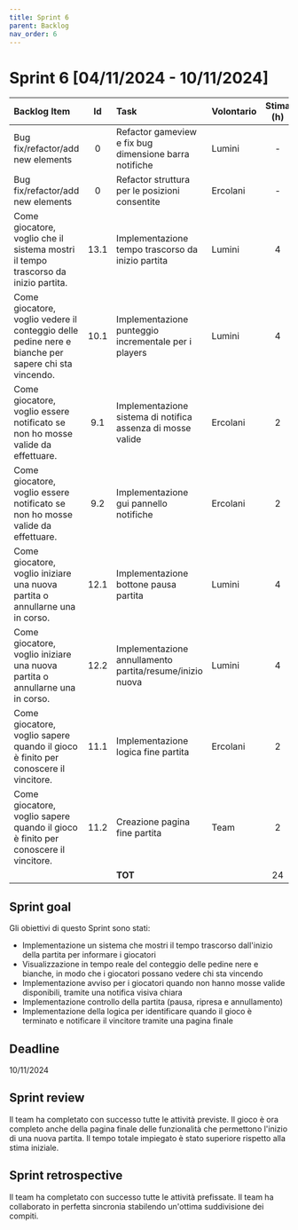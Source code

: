 ```yaml
---
title: Sprint 6
parent: Backlog
nav_order: 6
---
```

# Sprint 6 [04/11/2024 - 10/11/2024]

| Backlog Item                                                                                        |  Id  | Task                                                                                             | Volontario | Stima (h) | Effettivo (h) | D1 | D2 | D3 | D4 | D5 | D6 | D7 |
|:----------------------------------------------------------------------------------------------------|:----:|:-------------------------------------------------------------------------------------------------|------------|:---------:|:-------------:|----|----|----|----|----|----|----|
| Bug fix/refactor/add new elements                                                                   |  0   | Refactor gameview e fix bug dimensione barra notifiche                                           | Lumini     |     -     |       6       | -  | -  | 6  | -  | -  | -  | -  |
| Bug fix/refactor/add new elements                                                                   |  0   | Refactor struttura per le posizioni consentite                                                   | Ercolani   |     -     |       4       | -  | -  | -  | 4  | -  | -  | -  |
| Come giocatore, voglio che il sistema mostri il tempo trascorso da inizio partita.                  | 13.1 | Implementazione tempo trascorso da inizio partita                                                | Lumini     |     4     |       4       | 4  | -  | -  | -  | -  | -  | -  |
| Come giocatore, voglio vedere il conteggio delle pedine nere e bianche per sapere chi sta vincendo. | 10.1 | Implementazione punteggio incrementale per i players                                             | Lumini     |     4     |       4       | 4  | -  | -  | -  | -  | -  | -  |
| Come giocatore, voglio essere notificato se non ho mosse valide da effettuare.                      | 9.1  | Implementazione sistema di notifica assenza di mosse valide                                      | Ercolani   |     2     |       2       | -  | 2  | -  | -  | -  | -  | -  |
| Come giocatore, voglio essere notificato se non ho mosse valide da effettuare.                      | 9.2  | Implementazione gui pannello notifiche                                                           | Ercolani   |     2     |       4       | -  | 4  | -  | -  | -  | -  | -  |
| Come giocatore, voglio iniziare una nuova partita o annullarne una in corso.                        | 12.1 | Implementazione bottone pausa partita                                                            | Lumini     |     4     |       4       | -  | -  | -  | 4  | -  | -  | -  |
| Come giocatore, voglio iniziare una nuova partita o annullarne una in corso.                        | 12.2 | Implementazione annullamento partita/resume/inizio nuova                                         | Lumini     |     4     |       6       | -  | -  | -  | 6  | -  | -  | -  |
| Come giocatore, voglio sapere quando il gioco è finito per conoscere il vincitore.                  | 11.1 | Implementazione logica fine partita                                                              | Ercolani   |     2     |       4       | -  | -  | -  | 4  | -  | -  | -  |
| Come giocatore, voglio sapere quando il gioco è finito per conoscere il vincitore.                  | 11.2 | Creazione pagina fine partita                                                                    | Team       |     2     |       2       | -  | -  | -  | 2  | -  | -  | -  |
|                                                                                                     |      | **TOT**                                                                                          |            |    24     |      40       | 8  | 6  | 6  | 20 | -  | -  | -  |

## Sprint goal

Gli obiettivi di questo Sprint sono stati:

* Implementazione un sistema che mostri il tempo trascorso dall'inizio della partita per informare i giocatori
* Visualizzazione in tempo reale del conteggio delle pedine nere e bianche, in modo che i giocatori possano vedere chi sta vincendo
* Implementazione avviso per i giocatori quando non hanno mosse valide disponibili, tramite una notifica visiva chiara
* Implementazione controllo della partita (pausa, ripresa e annullamento)
* Implementazione della logica per identificare quando il gioco è terminato e notificare il vincitore tramite una pagina finale

## Deadline

10/11/2024

## Sprint review

Il team ha completato con successo tutte le attività previste. Il gioco è ora completo anche della pagina finale delle funzionalità
che permettono l'inizio di una nuova partita.
Il tempo totale impiegato è stato superiore rispetto alla stima iniziale.

## Sprint retrospective
Il team ha completato con successo tutte le attività prefissate.
Il team ha collaborato in perfetta sincronia stabilendo un'ottima suddivisione dei compiti.